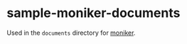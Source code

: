 # sample-moniker-documents


Used in the `documents` directory for [moniker](https://github.com/glamp/moniker).

